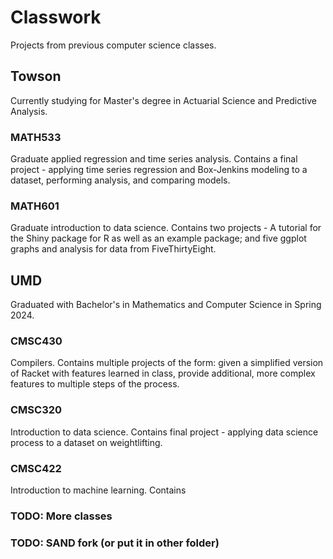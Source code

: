 # Classwork

Projects from previous computer science classes.

## Towson

Currently studying for Master's degree in Actuarial Science and Predictive Analysis.

### MATH533

Graduate applied regression and time series analysis. Contains a final project - applying time series regression and Box-Jenkins modeling to a dataset, performing analysis, and comparing models.

### MATH601

Graduate introduction to data science. Contains two projects - A tutorial for the Shiny package for R as well as an example package; and five ggplot graphs and analysis for data from FiveThirtyEight.

## UMD

Graduated with Bachelor's in Mathematics and Computer Science in Spring 2024.

### CMSC430

Compilers. Contains multiple projects of the form: given a simplified version of Racket with features learned in class, provide additional, more complex features to multiple steps of the process.

### CMSC320

Introduction to data science. Contains final project - applying data science process to a dataset on weightlifting.

### CMSC422

Introduction to machine learning. Contains

### TODO: More classes

### TODO: SAND fork (or put it in other folder)

